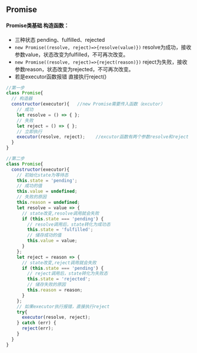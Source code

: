 ## Promise
#### Promise类基础 构造函数：
- 三种状态 pending、fulfilled、rejected
- `new Promise((resolve, reject)=>{resolve(value)})` resolve为成功，接收参数value，状态改变为fulfilled，不可再次改变。
- `new Promise((resolve, reject)=>{reject(reason)})` reject为失败，接收参数reason，状态改变为rejected，不可再次改变。
- 若是executor函数报错 直接执行reject()

```javascript
//第一步
class Promise{
  // 构造器
  constructor(executor){   //new Promise需要传入函数（excutor）
    // 成功
    let resolve = () => { };
    // 失败
    let reject = () => { };
    // 立即执行
    executor(resolve, reject);    //excutor函数有两个参数resolve和reject
  }
}
```

```javascript
//第二步
class Promise{
  constructor(executor){
    // 初始化state为等待态
    this.state = 'pending';
    // 成功的值
    this.value = undefined;
    // 失败的原因
    this.reason = undefined;
    let resolve = value => {
      // state改变,resolve调用就会失败
      if (this.state === 'pending') {
        // resolve调用后，state转化为成功态
        this.state = 'fulfilled';
        // 储存成功的值
        this.value = value;
      }
    };
    let reject = reason => {
      // state改变,reject调用就会失败
      if (this.state === 'pending') {
        // reject调用后，state转化为失败态
        this.state = 'rejected';
        // 储存失败的原因
        this.reason = reason;
      }
    };
    // 如果executor执行报错，直接执行reject
    try{
      executor(resolve, reject);
    } catch (err) {
      reject(err);
    }
  }
}

```
